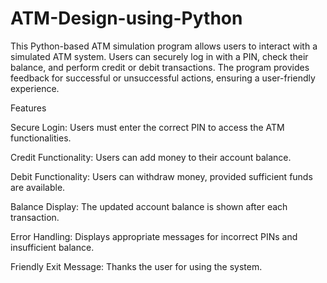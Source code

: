 # ATM-Design-using-Python
This Python-based ATM simulation program allows users to interact with a simulated ATM system. Users can securely log in with a PIN, check their balance, and perform credit or debit transactions. The program provides feedback for successful or unsuccessful actions, ensuring a user-friendly experience.

Features

Secure Login: Users must enter the correct PIN to access the ATM functionalities.

Credit Functionality: Users can add money to their account balance.

Debit Functionality: Users can withdraw money, provided sufficient funds are available.

Balance Display: The updated account balance is shown after each transaction.

Error Handling: Displays appropriate messages for incorrect PINs and insufficient balance.

Friendly Exit Message: Thanks the user for using the system.
